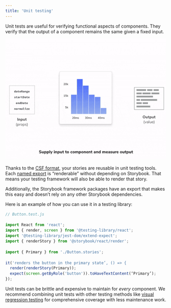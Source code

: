 ```yaml
---
title: 'Unit testing'
---
```


Unit tests are useful for verifying functional aspects of components. They verify that the output of a component remains the same given a fixed input. 

![Unit testing with a component](./component-unit-testing.gif)

Thanks to the [CSF format](../../formats/component-story-format/), your stories are reusable in unit testing tools. Each [named export](https://developer.mozilla.org/en-US/docs/Web/JavaScript/Reference/Statements/export) is “renderable” without depending on Storybook. That means your testing framework will also be able to render that story. 

Additionally, the Storybook framework packages have an export that makes this easy and doesn’t rely on any other Storybook dependencies. 

Here is an example of how you can use it in a testing library:

```js
// Button.test.js

import React from 'react';
import { render, screen } from '@testing-library/react';
import '@testing-library/jest-dom/extend-expect';
import { renderStory } from '@storybook/react/render';

import { Primary } from './Button.stories';

it('renders the button in the primary state’, () => {
  render(renderStory(Primary));
  expect(screen.getByRole('button')).toHaveTextContent(‘Primary’);
});
```

Unit tests can be brittle and expensive to maintain for _every_ component. We recommend combining unit tests with other testing methods like [visual regression testing](./visual-testing.md) for comprehensive coverage with less maintenance work.

